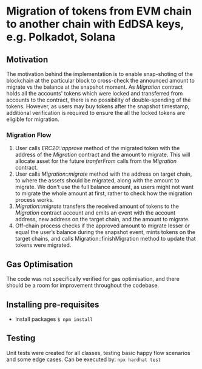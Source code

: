 # Migration of tokens from EVM chain to another chain with EdDSA keys, e.g. Polkadot, Solana

## Motivation

The motivation behind the implementation is to enable snap-shoting of the blockchain at the particular block to cross-check the  announced amount to migrate vs the balance at the snapshot moment. As *Migration* contract holds all the accounts' tokens which were locked and transferred from accounts to the contract, there is no possibility of double-spending of the tokens. However, as users may buy tokens after the snapshot timestamp, additional verification is required to ensure the all the locked tokens are eligible for migration.

### Migration Flow

1. User calls *ERC20::approve* method of the migrated token with the address of the *Migration* contract and the amount to migrate. This will allocate asset for the future *tranferFrom* calls from the *Migration* contract.
2. User calls *Migration::migrate* method with the address on target chain, to where the assets should be migrated, along with the amount to migrate. We don't use the full balance amount, as users might not want to migrate the whole amount at first, rather to check how the migration process works.
3. *Migration::migrate* transfers the received amount of tokens to the *Migration* contract account and emits an event with the account address, new address on the target chain, and the amount to migrate.
4. Off-chain process checks if the approved amount to migrate lesser or equal the user’s balance during the snapshot event, mints tokens on the target chains, and calls Migration::finishMigration method to update that tokens were migrated.

## Gas Optimisation

The code was not specifically verified for gas optimisation, and there should be a room for improvement throughout the codebase.

## Installing pre-requisites

- Install packages ```$ npm install```

## Testing

Unit tests were created for all classes, testing basic happy flow scenarios and some edge cases. Can be executed by: ```npx hardhat test```
